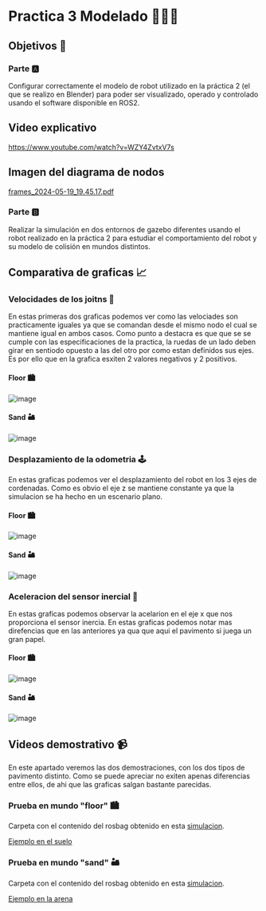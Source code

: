 # Practica 3 Modelado 🧑🏻‍💻​

## Objetivos 🎯​

### Parte 🅰️​
Configurar correctamente el modelo de robot utilizado en la práctica 2 (el que se realizo en Blender) para poder ser visualizado, operado y controlado usando el
software disponible en ROS2.

## Video explicativo

https://www.youtube.com/watch?v=WZY4ZvtxV7s

## Imagen del diagrama de nodos

[frames_2024-05-19_19.45.17.pdf](https://github.com/cescarcena2021/Practica3_Modelado/files/15370417/frames_2024-05-19_19.45.17.pdf)

### Parte 🅱️
Realizar la simulación en dos entornos de gazebo diferentes usando el robot realizado en la práctica 2 para estudiar el comportamiento del robot y su modelo de colisión en
mundos distintos.

## Comparativa de graficas 📈​

### Velocidades de los joitns 🦾​

En estas primeras dos graficas podemos ver como las velociades son practicamente iguales ya que se comandan desde el mismo nodo el cual se mantiene igual en ambos casos. Como punto a destacra es que que se se cumple con las especificaciones de la practica, la ruedas de un lado deben girar en sentiodo opuesto a las del otro por como estan definidos sus ejes. Es por ello que en la grafica esxiten 2 valores negativos y 2 positivos.

#### Floor ​🏙️​
![image](https://github.com/cescarcena2021/Practica3_Modelado/assets/102520602/03d04934-f173-46b3-a504-6250a563a87f)

#### Sand 🏜️​
![image](https://github.com/cescarcena2021/Practica3_Modelado/assets/102520602/95a9bb45-d88d-4181-b486-8405068ec0a5)

### Desplazamiento de la odometria 🕹️​

En estas graficas podemos ver el desplazamiento del robot en los 3 ejes de cordenadas. Como es obvio el eje z se mantiene constante ya que la simulacion se ha hecho en un escenario plano.

#### Floor ​🏙️​
![image](https://github.com/cescarcena2021/Practica3_Modelado/assets/102520602/0d1fea13-f73a-4aca-866c-20a8094ab211)

#### Sand 🏜️​
![image](https://github.com/cescarcena2021/Practica3_Modelado/assets/102520602/73a39fd1-b39a-4214-975a-b48e72e8ee1b)

### Aceleracion del sensor inercial 💨​

En estas graficas podemos observar la acelarion en el eje x que nos proporciona el sensor inercia. En estas graficas podemos notar mas direfencias que en las anteriores ya qua que aqui el pavimento si juega un gran papel.

#### Floor ​🏙️​
![image](https://github.com/cescarcena2021/Practica3_Modelado/assets/102520602/f2cfda48-1b02-4d82-906f-0781dee214ee)

#### Sand 🏜️​
![image](https://github.com/cescarcena2021/Practica3_Modelado/assets/102520602/500a971f-6376-44c3-8c84-ceafe3de216a)

## Videos demostrativo 📹​

En este apartado veremos las dos demostraciones, con los dos tipos de pavimento distinto. Como se puede apreciar no exiten apenas diferencias entre ellos, de ahi que las graficas salgan bastante parecidas.

### Prueba en mundo "floor" ​🏙️​

Carpeta con el contenido del rosbag obtenido en esta [simulacion](https://github.com/cescarcena2021/Practica3_Modelado/tree/main/gwagon_floor).

[Ejemplo en el suelo](https://github.com/cescarcena2021/Practica3_Modelado/assets/102520602/c2b64081-4bb1-4084-ae13-2e4cbb6e8a9f)

### Prueba en mundo "sand" 🏜️​

Carpeta con el contenido del rosbag obtenido en esta [simulacion](https://github.com/cescarcena2021/Practica3_Modelado/tree/main/gwagon_sand).

[Ejemplo en la arena](https://github.com/cescarcena2021/Practica3_Modelado/assets/102520602/769a0915-667f-44dd-8814-491d7d9d832f)



